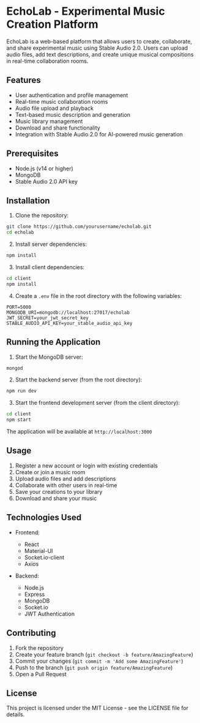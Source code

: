 # EchoLab - Experimental Music Creation Platform

EchoLab is a web-based platform that allows users to create, collaborate, and share experimental music using Stable Audio 2.0. Users can upload audio files, add text descriptions, and create unique musical compositions in real-time collaboration rooms.

## Features

- User authentication and profile management
- Real-time music collaboration rooms
- Audio file upload and playback
- Text-based music description and generation
- Music library management
- Download and share functionality
- Integration with Stable Audio 2.0 for AI-powered music generation

## Prerequisites

- Node.js (v14 or higher)
- MongoDB
- Stable Audio 2.0 API key

## Installation

1. Clone the repository:
```bash
git clone https://github.com/yourusername/echolab.git
cd echolab
```

2. Install server dependencies:
```bash
npm install
```

3. Install client dependencies:
```bash
cd client
npm install
```

4. Create a `.env` file in the root directory with the following variables:
```
PORT=5000
MONGODB_URI=mongodb://localhost:27017/echolab
JWT_SECRET=your_jwt_secret_key
STABLE_AUDIO_API_KEY=your_stable_audio_api_key
```

## Running the Application

1. Start the MongoDB server:
```bash
mongod
```

2. Start the backend server (from the root directory):
```bash
npm run dev
```

3. Start the frontend development server (from the client directory):
```bash
cd client
npm start
```

The application will be available at `http://localhost:3000`

## Usage

1. Register a new account or login with existing credentials
2. Create or join a music room
3. Upload audio files and add descriptions
4. Collaborate with other users in real-time
5. Save your creations to your library
6. Download and share your music

## Technologies Used

- Frontend:
  - React
  - Material-UI
  - Socket.io-client
  - Axios

- Backend:
  - Node.js
  - Express
  - MongoDB
  - Socket.io
  - JWT Authentication

## Contributing

1. Fork the repository
2. Create your feature branch (`git checkout -b feature/AmazingFeature`)
3. Commit your changes (`git commit -m 'Add some AmazingFeature'`)
4. Push to the branch (`git push origin feature/AmazingFeature`)
5. Open a Pull Request

## License

This project is licensed under the MIT License - see the LICENSE file for details. 